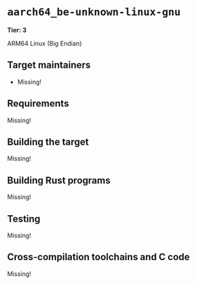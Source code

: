 # `aarch64_be-unknown-linux-gnu`

**Tier: 3**

ARM64 Linux (Big Endian)

## Target maintainers

- Missing!

## Requirements

Missing!

## Building the target

Missing!

## Building Rust programs

Missing!

## Testing

Missing!

## Cross-compilation toolchains and C code

Missing!
